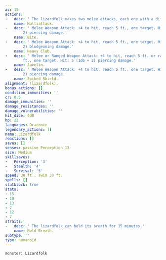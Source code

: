 ```yaml
---
ac: 15
actions:
-   desc: ' The lizardfolk makes two melee attacks, each one with a different weapon.'
    name: Multiattack.
-   desc: ' Melee Weapon Attack: +4 to hit, reach 5 ft., one target. Hit: 5 (1d6 +
        2) piercing damage.'
    name: Bite.
-   desc: ' Melee Weapon Attack: +4 to hit, reach 5 ft., one target. Hit: 5 (1d6 +
        2) bludgeoning damage.'
    name: Heavy Club.
-   desc: ' Melee or Ranged Weapon Attack: +4 to hit, reach 5 ft. or range 30/120
        ft., one target. Hit: 5 (1d6 + 2) piercing damage.'
    name: Javelin.
-   desc: ' Melee Weapon Attack: +4 to hit, reach 5 ft., one target. Hit: 5 (1d6 +
        2) piercing damage.'
    name: Spiked Shield.
alignment: (lizardfolk),
bonus_actions: []
condition_immunities: ''
cr: 0.5
damage_immunities: ''
damage_resistances: ''
damage_vulnerabilities: ''
hit_dice: 4d8
hp: 22
languages: Draconic
legendary_actions: []
name: Lizardfolk
reactions: []
saves: []
senses: passive Perception 13
size: Medium
skillsaves:
-   Perception: '3'
-   Stealth: '4'
-   Survival: '5'
speed: 30 ft., swim 30 ft.
spells: []
statblock: true
stats:
- 15
- 10
- 13
- 7
- 12
- 7
straits:
-   desc: ' The lizardfolk can hold its breath for 15 minutes.'
    name: Hold Breath.
subtype: ''
type: humanoid
---
```

```statblock
monster: Lizardfolk
```